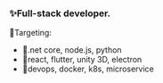 ### ✨Full-stack developer.

🎯Targeting: 
- 🌱.net core, node.js, python
- 🌱react, flutter, unity 3D, electron
- 🌱devops, docker, k8s, microservice

<!--
**Goxiaoy/Goxiaoy** is a ✨ _special_ ✨ repository because its `README.md` (this file) appears on your GitHub profile.

Here are some ideas to get you started:

- 🔭 I’m currently working on ...
- 🌱 I’m currently learning ...
- 👯 I’m looking to collaborate on ...
- 🤔 I’m looking for help with ...
- 💬 Ask me about ...
- 📫 How to reach me: ...
- 😄 Pronouns: ...
- ⚡ Fun fact: ...
-->
